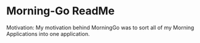 # Morning-Go ReadMe

Motivation: My motivation behind MorningGo was to sort all of my Morning Applications into one application. 


